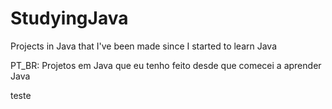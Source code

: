 # StudyingJava
Projects in Java that I've been made since I started to learn Java

PT_BR: Projetos em Java que eu tenho feito desde que comecei a aprender Java

teste
